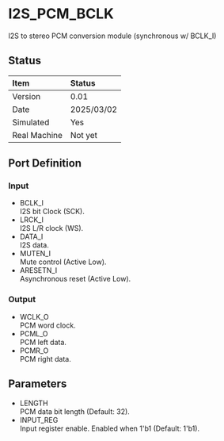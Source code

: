 # I2S_PCM_BCLK
I2S to stereo PCM conversion module (synchronous w/ BCLK_I)

## Status
|Item|Status|
|:------|:---------|
|Version|0.01|
|Date   |2025/03/02|
|Simulated|Yes|
|Real Machine|Not yet|

## Port Definition
### Input
- BCLK_I  
I2S bit Clock (SCK).
- LRCK_I  
I2S L/R clock (WS).
- DATA_I  
I2S data.
- MUTEN_I  
Mute control (Active Low).
- ARESETN_I  
Asynchronous reset (Active Low).

### Output
- WCLK_O  
PCM word clock.
- PCML_O  
PCM left data.
- PCMR_O  
PCM right data.

## Parameters
- LENGTH  
  PCM data bit length (Default: 32).
- INPUT_REG  
  Input register enable. Enabled when 1'b1 (Default: 1'b1).   
